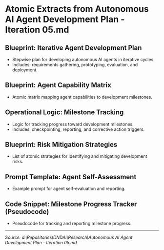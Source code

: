 # Atomic Extracts from Autonomous AI Agent Development Plan - Iteration 05.md

## Blueprint: Iterative Agent Development Plan
- Stepwise plan for developing autonomous AI agents in iterative cycles.
- Includes: requirements gathering, prototyping, evaluation, and deployment.

## Blueprint: Agent Capability Matrix
- Atomic matrix mapping agent capabilities to development milestones.

## Operational Logic: Milestone Tracking
- Logic for tracking progress toward development milestones.
- Includes: checkpointing, reporting, and corrective action triggers.

## Blueprint: Risk Mitigation Strategies
- List of atomic strategies for identifying and mitigating development risks.

## Prompt Template: Agent Self-Assessment
- Example prompt for agent self-evaluation and reporting.

## Code Snippet: Milestone Progress Tracker (Pseudocode)
- Pseudocode for tracking and reporting milestone progress.

---
_Source: d:\Repositories\DNDAI\Research\Autonomous AI Agent Development Plan - Iteration 05.md_
